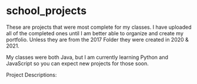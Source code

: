 # school_projects
These are projects that were most complete for my classes.
I have uploaded all of the completed ones until I am better able to organize and create my portfolio.
Unless they are from the 2017 Folder they were created in 2020 & 2021.

My classes were both Java, but I am currently learning Python and JavaScript so you can expect new projects for those soon.

Project Descriptions:
